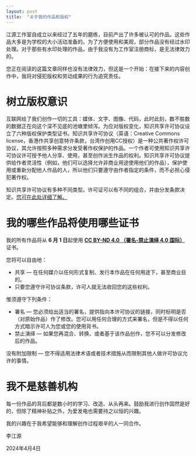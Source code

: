 ```yaml
---
layout: post
title:  "关于我的作品和版权"
---
```


江源工作室自成立以来经过了五年的磨练，目前产出了许多被认可的作品。这些作品大多是为学校的大小活动准备的。为了方便使用和美观，部分作品没有经过水印处理。对于那些有水印处理的作品，由于我没有为工作室注册商标，是无法律效力的。

您正在阅读的这篇文章同样也没有法律效力，但这是一个开始：在接下来的内容创作中，我将对侵犯版权和劳动成果的行为追究责任。

# 树立版权意识

互联网给了我们创作一切的工具：媒体、文字、图像、代码，此时此刻，数不胜数的数据正在向这个深不见底的池塘里倾泻。为应对版权变化，知识共享许可协议设立了六种版权保护类型证书。知识共享许可协议（英语：Creative Commons license，香港作共享创意特许条款，台湾作创用CC授权）是一种公共著作权许可协议，其允许按照多种需求分发受著作权保护的作品。一个作者可使用知识共享许可协议许可授予他人分享、使用，甚至创作派生作品的权利。知识共享许可协议提供给作者灵活性（例如，他们可以选择允许非商业用途使用他们的作品），保护使用或重新分配他人作品的人，所以他们只要遵守由作者指定的条件，而不必担心侵犯著作权。

知识共享许可协议有多种不同类型。许可证可以有不同的组合，并由分发条款决定。[您可在此处详细了解。](https://creativecommons.org/share-your-work/cclicenses/)

# 我的哪些作品将使用哪些证书

我的所有作品将从 **6 月 1 日**起使用 [**CC BY-ND 4.0 （署名-禁止演绎 4.0 国际）**](https://creativecommons.org/licenses/by-nd/4.0/deed.zh-hans) 证书。

您将可以自由地：
* 共享 — 在任何媒介以任何形式复制、发行本作品在任何用途下，甚至商业目的。
* 只要您遵守许可协议条款，许可人就无法收回您的这些权利。

惟须遵守下列条件：
* 署名 — 您必须给出适当的署名，提供指向本许可协议的链接，同时标明是否（对原始作品）作了修改。您可以用任何合理的方式来署名，但是不得以任何方式暗示许可人为您或您的使用背书。
* 禁止演绎 — 如果您再混合、转换、或者基于该作品创作，您不可以分发修改后的作品。

没有附加限制 — 您不得适用法律术语或者技术措施从而限制其他人做许可协议允许的事情。

# 我不是慈善机构

每一份作品的背后都是数小时的学习、改造、从头再来。鼓励我进行创作固然是好的，但除了精神补贴之外，为爱发电也需要持之以恒的兴趣。

我的兴趣在于我希望能够和理解创作过程艰辛的人一同合作。

李江源

2024年4月4日